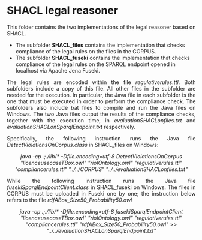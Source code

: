 # SHACL legal reasoner

<p align="justify">
This folder contains the two implementations of the legal reasoner based on SHACL.

<ul>
  <li>The subfolder <b>SHACL_files</b> contains the implementation that checks compliance of the legal rules on the files in the CORPUS.</li>
  <li>The subfolder <b>SHACL_fuseki</b> contains the implementation that checks compliance of the legal rules on the SPARQL endpoint opened in localhost via Apache Jena Fuseki.</li>
</ul>
</p>

<p align="justify">
The legal rules are encoded within the file <i>regulativerules.ttl</i>. Both subfolders include a copy of this file. All other files in the subfolder are needed for the execution. In particular, the Java file in each subfolder is the one that must be executed in order to perform the compliance check. The subfolders also include bat files to compile and run the Java files on Windows. The two Java files output the results of the compliance checks, together with the execution time, in  <i>evaluationSHACLonfiles.txt</i> and <i>evaluationSHACLonSparqlEndpoint.txt</i> respectively.
</p>

<p align="justify">
  Specifically, the following instruction runs the Java file <i>DetectViolationsOnCorpus.class</i> in SHACL_files on Windows:
</p>

<p align="center">
  <i>java -cp .;./lib/* -Dfile.encoding=utf-8 DetectViolationsOnCorpus "licenceusecaseTBox.owl" "riolOntology.owl" "regulativerules.ttl" "compliancerules.ttl" "../../CORPUS" "../../evaluationSHACLonfiles.txt"</i>
</p>

<p align="justify">
While the following instruction runs the Java file <i>fusekiSparqlEndpointClient.class</i> in SHACL_fuseki on Windows. The files in CORPUS must be uploaded in Fuseki one by one; the instruction below refers to the file <i>rdfABox_Size50_Probability50.owl</i>
</p>

<p align="center">
  <i>java -cp .;./lib/* -Dfile.encoding=utf-8 fusekiSparqlEndpointClient "licenceusecaseTBox.owl" "riolOntology.owl" "regulativerules.ttl" "compliancerules.ttl" "rdfABox_Size50_Probability50.owl" >> "../../evaluationSHACLonSparqlEndpoint.txt"</i>
</p>

